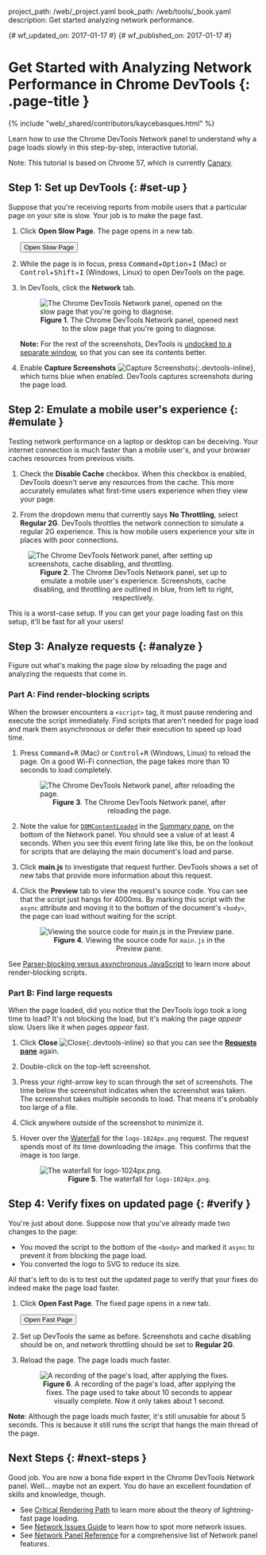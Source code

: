 project_path: /web/_project.yaml
book_path: /web/tools/_book.yaml
description: Get started analyzing network performance.

{# wf_updated_on: 2017-01-17 #}
{# wf_published_on: 2017-01-17 #}

<style>
.devtools-inline {
  max-height: 1em;
  vertical-align: middle;
}
figcaption {
  text-align: center;
}
</style>

# Get Started with Analyzing Network Performance in Chrome DevTools {: .page-title }

{% include "web/_shared/contributors/kaycebasques.html" %}

Learn how to use the Chrome DevTools Network panel to understand why a page
loads slowly in this step-by-step, interactive tutorial.

Note: This tutorial is based on Chrome 57, which is currently
[Canary](https://www.google.com/chrome/browser/canary.html).

## Step 1: Set up DevTools {: #set-up }

Suppose that you're receiving reports from mobile users that a particular page
on your site is slow. Your job is to make the page fast.

1. Click **Open Slow Page**. The page opens in a new tab.

     <a href="https://googlechrome.github.io/devtools-samples/network/gs/v1.html"
       target="devtools" class="gc-analytics-event" rel="noopener noreferrer"
       data-category="DevTools / Network / Get Started"
       data-label="Slow Page Opened">
       <button>Open Slow Page</button>
     </a>

1. While the page is in focus, press
   <kbd>Command</kbd>+<kbd>Option</kbd>+<kbd>I</kbd> (Mac) or
   <kbd>Control</kbd>+<kbd>Shift</kbd>+<kbd>I</kbd> (Windows, Linux) to
   open DevTools on the page.

1. In DevTools, click the **Network** tab.

     <figure>
       <img src="imgs/get-started-network-panel.png"
         alt="The Chrome DevTools Network panel, opened on the slow
              page that you're going to diagnose.">
       <figcaption>
         <b>Figure 1</b>. The Chrome DevTools Network panel, opened next to
         the slow page that you're going to diagnose.
       </figcaption>
     </figure>

     <aside class="note">
       <b>Note:</b> For the rest of the screenshots, DevTools is <a
       href="/web/tools/chrome-devtools/ui#placement" target="_blank">
       undocked to a separate window</a>, so that you can see its contents
       better.
     </aside>

1. Enable **Capture Screenshots** ![Capture
   Screenshots][screenshots]{:.devtools-inline}, which turns blue when enabled.
   DevTools captures screenshots during the page load.

## Step 2: Emulate a mobile user's experience {: #emulate }

Testing network performance on a laptop or desktop can be deceiving. Your
internet connection is much faster than a mobile user's, and your browser
caches resources from previous visits.

1. Check the **Disable Cache** checkbox. When this
   checkbox is enabled, DevTools doesn't serve any resources from the cache.
   This more accurately emulates what first-time users experience when they
   view your page.

1. From the dropdown menu that currently says **No Throttling**, select
   **Regular 2G**. DevTools throttles the network connection to simulate a
   regular 2G experience. This is how mobile users experience your site
   in places with poor connections.

<figure>
  <img src="imgs/get-started-setup.svg"
    alt="The Chrome DevTools Network panel, after setting up screenshots,
         cache disabling, and throttling.">
  <figcaption>
    <b>Figure 2</b>. The Chrome DevTools Network panel, set up to emulate
    a mobile user's experience. Screenshots, cache
    disabling, and throttling are outlined in blue, from left to right,
    respectively.
  </figcaption>
</figure>

This is a worst-case setup. If you can get your page
loading fast on this setup, it'll be fast for all your users!

[screenshots]: imgs/capture-screenshots.png

## Step 3: Analyze requests {: #analyze }

Figure out what's making the page slow by reloading the page and analyzing
the requests that come in.

### Part A: Find render-blocking scripts

When the browser encounters a `<script>` tag, it must pause rendering and
execute the script immediately. Find scripts that aren't needed for page load
and mark them asynchronous or defer their execution to speed up load time.

1. Press <kbd>Command</kbd>+<kbd>R</kbd> (Mac) or
   <kbd>Control</kbd>+<kbd>R</kbd> (Windows, Linux) to reload the page.
   On a good Wi-Fi connection, the page takes more than 10 seconds to load
   completely.

     <figure>
       <img src="imgs/get-started-post-load.png"
         alt="The Chrome DevTools Network panel, after reloading the page.">
       <figcaption>
         <b>Figure 3</b>. The Chrome DevTools Network panel, after reloading
         the page.
       </figcaption>
     </figure>

1. Note the value for [`DOMContentLoaded`][DOMContentLoaded] in the [Summary
   pane](reference#summary), on the bottom of the Network panel.
   You should see a value of at least 4 seconds. When you see this event
   firing late like this, be on the lookout for scripts that are delaying
   the main document's load and parse.

1. Click **main.js** to investigate that request further. DevTools shows a
   set of new tabs that provide more information about this request.

1. Click the **Preview** tab to view the request's source code. You can
   see that the script just hangs for 4000ms.
   By marking this script with the `async` attribute and moving
   it to the bottom of the document's `<body>`, the page
   can load without waiting for the script.

     <figure>
       <img src="imgs/get-started-preview.png"
         alt="Viewing the source code for main.js in the Preview pane.">
       <figcaption>
         <b>Figure 4</b>. Viewing the source code for <code>main.js</code> in
         the Preview pane.
       </figcaption>
     </figure>

See [Parser-blocking versus asynchronous JavaScript][async] to learn more
about render-blocking scripts.

### Part B: Find large requests

When the page loaded, did you notice that the DevTools logo took a long
time to load? It's not blocking the load, but it's making the page *appear*
slow. Users like it when pages *appear* fast.

1. Click **Close** ![Close][close]{:.devtools-inline} so that you can see
   the [**Requests pane**](reference#requests) again.

1. Double-click on the top-left screenshot.

1. Press your right-arrow key to scan through the set of screenshots. The
   time below the screenshot indicates when the screenshot was taken. The
   screenshot takes multiple seconds to load. That means it's probably
   too large of a file.

1. Click anywhere outside of the screenshot to minimize it.

1. Hover over the [Waterfall](reference#waterfall) for the `logo-1024px.png`
   request. The request spends most of its time
   downloading the image. This confirms that the image is too large.

     <figure>
       <img src="imgs/get-started-waterfall.png"
         alt="The waterfall for logo-1024px.png.">
       <figcaption>
         <b>Figure 5</b>. The waterfall for <code>logo-1024px.png</code>.
       </figcaption>
     </figure>

[DOMContentLoaded]: https://developer.mozilla.org/en-US/docs/Web/Events/DOMContentLoaded

[async]: /web/fundamentals/performance/critical-rendering-path/adding-interactivity-with-javascript#parser_blocking_versus_asynchronous_javascript

[close]: imgs/close.png 

## Step 4: Verify fixes on updated page {: #verify }

You're just about done. Suppose now that you've already made two changes to
the page:

* You moved the script to the bottom of the `<body>` and marked it `async`
  to prevent it from blocking the page load.
* You converted the logo to SVG to reduce its size.

All that's left to do is to test out the updated page to verify that your
fixes do indeed make the page load faster.

1. Click **Open Fast Page**. The fixed page opens in a new tab.

     <a href="https://googlechrome.github.io/devtools-samples/network/gs/v2.html"
       target="devtools" class="gc-analytics-event" rel="noopener noreferrer"
       data-category="DevTools / Network / Get Started"
       data-label="Fast Page Opened">
       <button>Open Fast Page</button>
     </a>

1. Set up DevTools the same as before. Screenshots and cache disabling should
   be on, and network throttling should be set to **Regular 2G**.
1. Reload the page. The page loads much faster.

     <figure>
       <img src="imgs/get-started-post-fix.png"
         alt="A recording of the page's load, after applying the fixes.">
       <figcaption>
         <b>Figure 6</b>. A recording of the page's load, after applying the
         fixes. The page used to take about 10 seconds to appear visually
         complete. Now it only takes about 1 second.
       </figcaption>
     </figure>

<aside class="note">
  <b>Note</b>: Although the page loads much faster, it's still unusable for
  about 5 seconds. This is because it still runs the script that hangs
  the main thread of the page.
</aside>

## Next Steps {: #next-steps }

Good job. You are now a bona fide expert in the Chrome DevTools Network
panel. Well... maybe not an expert. You do have an excellent foundation
of skills and knowledge, though.

* See <a class="gc-analytics-event" data-category="DevTools / Network /
  Get Started" data-label="Next Steps / CRP"
  href="/web/fundamentals/performance/critical-rendering-path">Critical
  Rendering Path</a> to learn more about the theory of lightning-fast page
  loading.
* See <a class="gc-analytics-event" data-category="DevTools / Network /
  Get Started" data-label="Next Steps / Issues Guide" href="issues">Network
  Issues Guide</a> to learn how to spot more network issues.
* See <a class="gc-analytics-event" data-category="DevTools / Network /
  Get Started" data-label="Next Steps / Reference" href="reference">Network
  Panel Reference</a> for a comprehensive list of Network panel features.

